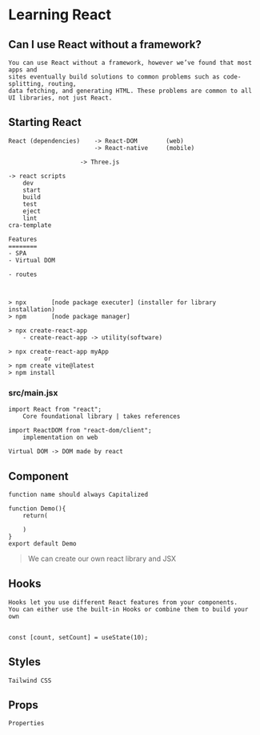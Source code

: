 # Learning React 

## Can I use React without a framework?
```
You can use React without a framework, however we’ve found that most apps and 
sites eventually build solutions to common problems such as code-splitting, routing, 
data fetching, and generating HTML. These problems are common to all UI libraries, not just React.
```
## Starting React
```
React (dependencies)    -> React-DOM        (web)
                        -> React-native     (mobile)
        
                    -> Three.js

-> react scripts
    dev
    start
    build
    test
    eject
    lint
cra-template

Features
========
- SPA
- Virtual DOM

- routes



> npx       [node package executer] (installer for library installation)
> npm       [node package manager]

> npx create-react-app
    - create-react-app -> utility(software)

> npx create-react-app myApp
          or
> npm create vite@latest
> npm install
```

### src/main.jsx
```
import React from "react";
    Core foundational library | takes references

import ReactDOM from "react-dom/client";
    implementation on web

Virtual DOM -> DOM made by react
```

## Component
```
function name should always Capitalized

function Demo(){
    return(

    )
}
export default Demo
```

>We can create our own react library and JSX

## Hooks
```
Hooks let you use different React features from your components. 
You can either use the built-in Hooks or combine them to build your own


const [count, setCount] = useState(10);

```

## Styles
```
Tailwind CSS
```

## Props
```
Properties
```

